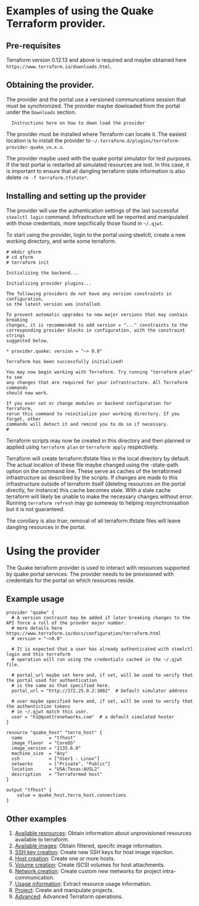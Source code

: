 # Examples of using the Quake Terraform provider.

## Pre-requisites

Terraform version 0.12.13 and above is required and maybe obtained here `https://www.terraform.io/downloads.html`. 

## Obtaining the provider.

The provider and the portal use a versioned communcations session that must be synchronized. The provider maybe dowloaded from
the portal under the `Downloads` section.

```
  Instructions here on how to down load the provider
```

The provider must be installed where Terraform can locate it. The easiest location is to install the provider 
to `~/.terraform.d/plugins/terraform-provider-quake_vx.x.x`.

The provider maybe used with the quake portal simulator for test purposes. If the test portal is restarted all
simulated resources are lost. In this case, it is important to ensure that all dangling terraform state information
is also delete `rm -f terraform.tfstate*`.

## Installing and setting up the provider

The provider will use the authentication settings of the last successful `steelctl login` command. Infrastructure 
will be reported and manipulated with those credentials, more sepcfiically those found in `~/.qjwt`.

To start using the provider, login to the portal using steelctl, create a new working directory, and write some terraform.

```
# mkdir qform
# cd qform
# terraform init

Initializing the backend...

Initializing provider plugins...

The following providers do not have any version constraints in configuration,
so the latest version was installed.

To prevent automatic upgrades to new major versions that may contain breaking
changes, it is recommended to add version = "..." constraints to the
corresponding provider blocks in configuration, with the constraint strings
suggested below.

* provider.quake: version = "~> 0.0"

Terraform has been successfully initialized!

You may now begin working with Terraform. Try running "terraform plan" to see
any changes that are required for your infrastructure. All Terraform commands
should now work.

If you ever set or change modules or backend configuration for Terraform,
rerun this command to reinitialize your working directory. If you forget, other
commands will detect it and remind you to do so if necessary.
# 
```

Terraform scripts may now be created in this directory and then planned or applied using `terraform plan` or `terraform apply` 
respectively. 

Terraform will create terraform.tfstate files in the local directory by default. The actual location of these file maybe changed
using the -state-path option on the command line. These serve as caches of the terraformed infrastructure as described by
the scripts. If changes are made to this infrastructure outside of terraform itself (deleting resources on the portal directly, for instance)
this cache becomes stale. With a stale cache terraform will likely be unable to make the necessary changes without error. Running
`terraform refresh` may go someway to helping resynchronisation but it is not guaranteed.

The corollary is also true; removal of all terraform.tfstate files will leave dangling resources in the portal.


# Using the provider

The Quake terraform provider is used to interact with resources supported by quake portal services. The provider needs to be
provisioned with credentials for the portal on which resources reside. 

## Example usage
```
provider "quake" {
  # A version contraint may be added if later breaking changes to the API force a roll of the provder major number.
  # more details here https://www.terraform.io/docs/configuration/terraform.html
  # version = "~>0.0"  
  
  # It is expected that a user has already authenticated with steelctl login and this terraform 
  # operation will run using the credentials cached in the ~/.qjwt file.

  # portal_url maybe set here and, if set, will be used to verify that the portal used for authentication
  # is the same as that specified here.
  portal_url = "http://172.25.0.2:3002"  # Default simulator address

  # user maybe specified here and, if set, will be used to verify that the authentiction tokens
  # in ~/.qjwt match this user.
  user = "h1@quattronetworks.com"  # a default simulated hoster
}

resource "quake_host" "terra_host" {
  name          = "tfhost"
  image_flavor  = "CoreOS"                
  image_version = "2135.6.0"  
  machine_size  = "Any"
  ssh           = ["User1 - Linux"]  
  networks      = ["Private", "Public"]  
  location      = "USA:Texas:AUSL2"
  description   = "Terraformed host"
}

output "tfhost" {
    value = quake_host.terra_host.connections
}
```

## Other examples

1. [Available resrources](./available-resources/README.md): Obtain information about unprovisioned resources available to terraform.
1. [Available images](./available-images/README.md): Obtain filtered, specifc image information.
1. [SSH key creation](./ssh-key-creation/README.md): Create new SSH keys for host image injection.
1. [Host creation](./host-creation/README.md): Create one or more hosts.
1. [Volume creation](./volume-creation/README.md): Create iSCSI volumes for host attachments.
1. [Network creation](./network-creation/README.md): Create custom new metworks for project intra-communication.
1. [Usage information](./usage/README.md): Extract resource usage information.
1. [Project](./project/README.md): Create and manipulate projects.
1. [Advanced](./advanced/README.md): Advanced Terraform operations.
